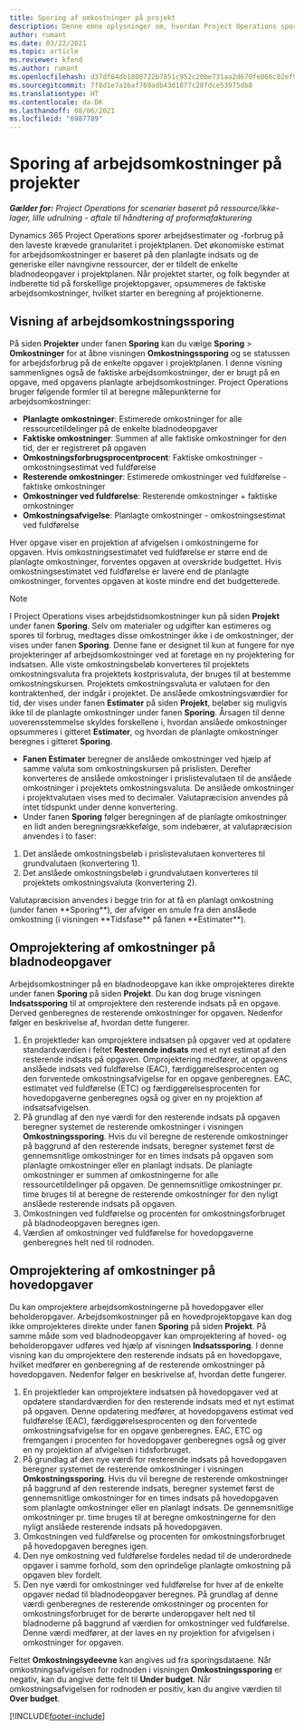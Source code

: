 ```yaml
---
title: Sporing af omkostninger på projekt
description: Denne emne oplysninger om, hvordan Project Operations sporer status i forhold til arbejdsomkostninger og bruger på et projekt.
author: rumant
ms.date: 03/22/2021
ms.topic: article
ms.reviewer: kfend
ms.author: rumant
ms.openlocfilehash: d37df64db1808722b7851c952c20be731aa2d670fe066c02ef90386712487407
ms.sourcegitcommit: 7f8d1e7a16af769adb43d1877c28fdce53975db8
ms.translationtype: HT
ms.contentlocale: da-DK
ms.lasthandoff: 08/06/2021
ms.locfileid: "6987789"
---
```

# <a name="labor-cost-tracking-on-projects"></a>Sporing af arbejdsomkostninger på projekter

_**Gælder for:** Project Operations for scenarier baseret på ressource/ikke-lager, lille udrulning - aftale til håndtering af proformafakturering_

Dynamics 365 Project Operations sporer arbejdsestimater og -forbrug på den laveste krævede granularitet i projektplanen. Det økonomiske estimat for arbejdsomkostninger er baseret på den planlagte indsats og de generiske eller navngivne ressourcer, der er tildelt de enkelte bladnodeopgaver i projektplanen. Når projektet starter, og folk begynder at indberette tid på forskellige projektopgaver, opsummeres de faktiske arbejdsomkostninger, hvilket starter en beregning af projektionerne.

## <a name="labor-cost-tracking-view"></a>Visning af arbejdsomkostningssporing

På siden **Projekter** under fanen **Sporing** kan du vælge **Sporing** > **Omkostninger** for at åbne visningen **Omkostningssporing** og se statussen for arbejdsforbrug på de enkelte opgaver i projektplanen. I denne visning sammenlignes også de faktiske arbejdsomkostninger, der er brugt på en opgave, med opgavens planlagte arbejdsomkostninger. Project Operations bruger følgende formler til at beregne målepunkterne for arbejdsomkostninger:

- **Planlagte omkostninger**: Estimerede omkostninger for alle ressourcetildelinger på de enkelte bladnodeopgaver
- **Faktiske omkostninger**: Summen af alle faktiske omkostninger for den tid, der er registreret på opgaven
- **Omkostningsforbrugsprocentprocent**: Faktiske omkostninger - omkostningsestimat ved fuldførelse
- **Resterende omkostninger**: Estimerede omkostninger ved fuldførelse - faktiske omkostninger
- **Omkostninger ved fuldførelse**: Resterende omkostninger + faktiske omkostninger
- **Omkostningsafvigelse**: Planlagte omkostninger - omkostningsestimat ved fuldførelse

Hver opgave viser en projektion af afvigelsen i omkostningerne for opgaven. Hvis omkostningsestimatet ved fuldførelse er større end de planlagte omkostninger, forventes opgaven at overskride budgettet. Hvis omkostningsestimatet ved fuldførelse er lavere end de planlagte omkostninger, forventes opgaven at koste mindre end det budgetterede.

>[!NOTE]
> I Project Operations vises arbejdstidsomkostninger kun på siden **Projekt** under fanen **Sporing**. Selv om materialer og udgifter kan estimeres og spores til forbrug, medtages disse omkostninger ikke i de omkostninger, der vises under fanen **Sporing**. Denne fane er designet til kun at fungere for nye projekteringer af arbejdsomkostninger ved at foretage en ny projektering for indsatsen.
Alle viste omkostningsbeløb konverteres til projektets omkostningsvaluta fra projektets kostprisvaluta, der bruges til at bestemme omkostningskursen. Projektets omkostningsvaluta er valutaen for den kontraktenhed, der indgår i projektet. De anslåede omkostningsværdier for tid, der vises under fanen **Estimater** på siden **Projekt**, beløber sig muligvis ikke til de planlagte omkostninger under fanen **Sporing**. Årsagen til denne uoverensstemmelse skyldes forskellene i, hvordan anslåede omkostninger opsummeres i gitteret **Estimater**, og hvordan de planlagte omkostninger beregnes i gitteret **Sporing**. 
>
> - **Fanen Estimater** beregner de anslåede omkostninger ved hjælp af samme valuta som omkostningskursen på prislisten. Derefter konverteres de anslåede omkostninger i prislistevalutaen til de anslåede omkostninger i projektets omkostningsvaluta. De anslåede omkostninger i projektvalutaen vises med to decimaler. Valutapræcision anvendes på intet tidspunkt under denne konvertering. 
> - Under fanen **Sporing** følger beregningen af de planlagte omkostninger en lidt anden beregningsrækkefølge, som indebærer, at valutapræcision anvendes i to faser: 
   ><ol>
   ><li>Det anslåede omkostningsbeløb i prislistevalutaen konverteres til grundvalutaen (konvertering 1).</li>
   ><li>Det anslåede omkostningsbeløb i grundvalutaen konverteres til projektets omkostningsvaluta (konvertering 2). </li>
   ></ol>
   >Valutapræcision anvendes i begge trin for at få en planlagt omkostning (under fanen **Sporing**), der afviger en smule fra den anslåede omkostning (i visningen **Tidsfase** på fanen **Estimater**). 
   
## <a name="reprojecting-costs-on-leaf-node-tasks"></a>Omprojektering af omkostninger på bladnodeopgaver

Arbejdsomkostninger på en bladnodeopgave kan ikke omprojekteres direkte under fanen **Sporing** på siden **Projekt**. Du kan dog bruge visningen **Indsatssporing** til at omprojektere den resterende indsats på en opgave. Derved genberegnes de resterende omkostninger for opgaven. Nedenfor følger en beskrivelse af, hvordan dette fungerer.

1. En projektleder kan omprojektere indsatsen på opgaver ved at opdatere standardværdien i feltet **Resterende indsats** med et nyt estimat af den resterende indsats på opgaven. Omprojektering medfører, at opgavens anslåede indsats ved fuldførelse (EAC), færdiggørelsesprocenten og den forventede omkostningsafvigelse for en opgave genberegnes. EAC, estimatet ved fuldførelse (ETC) og færdiggørelsesprocenten for hovedopgaverne genberegnes også og giver en ny projektion af indsatsafvigelsen.
2. På grundlag af den nye værdi for den resterende indsats på opgaven beregner systemet de resterende omkostninger i visningen **Omkostningssporing**. Hvis du vil beregne de resterende omkostninger på baggrund af den resterende indsats, beregner systemet først de gennemsnitlige omkostninger for en times indsats på opgaven som planlagte omkostninger eller en planlagt indsats. De planlagte omkostninger er summen af omkostningerne for alle ressourcetildelinger på opgaven. De gennemsnitlige omkostninger pr. time bruges til at beregne de resterende omkostninger for den nyligt anslåede resterende indsats på opgaven.
3. Omkostningen ved fuldførelse og procenten for omkostningsforbruget på bladnodeopgaven beregnes igen.
4. Værdien af omkostninger ved fuldførelse for hovedopgaverne genberegnes helt ned til rodnoden.

## <a name="reprojecting-costs-on-summary-tasks"></a>Omprojektering af omkostninger på hovedopgaver

Du kan omprojektere arbejdsomkostningerne på hovedopgaver eller beholderopgaver. Arbejdsomkostninger på en hovedprojektopgave kan dog ikke omprojekteres direkte under fanen **Sporing** på siden **Projekt**. På samme måde som ved bladnodeopgaver kan omprojektering af hoved- og beholderopgaver udføres ved hjælp af visningen **Indsatssporing**. I denne visning kan du omprojektere den resterende indsats på en hovedopgave, hvilket medfører en genberegning af de resterende omkostninger på hovedopgaven. Nedenfor følger en beskrivelse af, hvordan dette fungerer.

1. En projektleder kan omprojektere indsatsen på hovedopgaver ved at opdatere standardværdien for den resterende indsats med et nyt estimat på opgaven. Denne opdatering medfører, at hovedopgavens estimat ved fuldførelse (EAC), færdiggørelsesprocenten og den forventede omkostningsafvigelse for en opgave genberegnes. EAC, ETC og fremgangen i procenten for hovedopgaver genberegnes også og giver en ny projektion af afvigelsen i tidsforbruget.
2. På grundlag af den nye værdi for resterende indsats på hovedopgaven beregner systemet de resterende omkostninger i visningen **Omkostningssporing**. Hvis du vil beregne de resterende omkostninger på baggrund af den resterende indsats, beregner systemet først de gennemsnitlige omkostninger for en times indsats på hovedopgaven som planlagte omkostninger eller en planlagt indsats. De gennemsnitlige omkostninger pr. time bruges til at beregne omkostningerne for den nyligt anslåede resterende indsats på hovedopgaven.
3. Omkostningen ved fuldførelse og procenten for omkostningsforbruget på hovedopgaven beregnes igen.
4. Den nye omkostning ved fuldførelse fordeles nedad til de underordnede opgaver i samme forhold, som den oprindelige planlagte omkostning på opgaven blev fordelt.
5. Den nye værdi for omkostninger ved fuldførelse for hver af de enkelte opgaver nedad til bladnodeopgaver beregnes. På grundlag af denne værdi genberegnes de resterende omkostninger og procenten for omkostningsforbruget for de berørte underopgaver helt ned til bladnoderne på baggrund af værdien for omkostninger ved fuldførelse. Denne værdi medfører, at der laves en ny projektion for afvigelsen i omkostninger for opgaven. 


Feltet **Omkostningsydeevne** kan angives ud fra sporingsdataene. Når omkostningsafvigelsen for rodnoden i visningen **Omkostningssporing** er negativ, kan du angive dette felt til **Under budget**. Når omkostningsafvigelsen for rodnoden er positiv, kan du angive værdien til **Over budget**.


[!INCLUDE[footer-include](../includes/footer-banner.md)]
